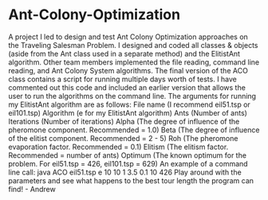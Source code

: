 # Ant-Colony-Optimization
A project I led to design and test Ant Colony Optimization approaches on the Traveling Salesman Problem. I designed and coded all classes &amp; objects (aside from the Ant class used in a separate method) and the ElitistAnt algorithm. Other team members implemented the file reading, command line reading, and Ant Colony System algorithms. The final version of the ACO class contains a script for running multiple days worth of tests. I have commented out this code and included an earlier version that allows the user to run the algorithms on the command line. The arguments for running my ElitistAnt algorithm are as follows:          				File name (I recommend eil51.tsp or eil101.tsp) 						Algorithm  (e for my ElitistAnt algorithm) 						Ants 	   (Number of ants) 						Iterations 	(Number of iterations) 						Alpha 		(The degree of influence of the pheromone component. Recommended = 1.0) 						Beta		(The degree of influence of the elitist component. Recommended = 2 - 5) 						Roh			(The pheromone evaporation factor. Recommended = 0.1) 						Elitism  	(The elitism factor. Recommended = number of ants) 						Optimum		(The known optimum for the problem. For eil51.tsp = 426, eil101.tsp = 629)  						An example of a command line call:  						java ACO eil51.tsp e 10 10 1 3.5 0.1 10 426  						Play around with the parameters and see what happens to the best tour length the program can find!  						- Andrew
